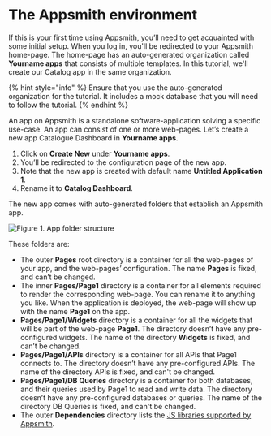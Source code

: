 # The Appsmith environment

If this is your first time using Appsmith, you’ll need to get acquainted with some initial setup. When you log in, you'll be redirected to your Appsmith home-page. The home-page has an auto-generated organization called **Yourname apps** that consists of multiple templates. In this tutorial, we'll create our Catalog app in the same organization.

{% hint style="info" %}
Ensure that you use the auto-generated organization for the tutorial. It includes a mock database that you will need to follow the tutorial.
{% endhint %}

An app on Appsmith is a standalone software-application solving a specific use-case. An app can consist of one or more web-pages. Let’s create a new app Catalogue Dashboard in **Yourname apps**.

1. Click on **Create New** under **Yourname apps**.
2. You’ll be redirected to the configuration page of the new app.
3. Note that the new app is created with default name **Untitled Application 1**.
4. Rename it to **Catalog Dashboard**.

The new app comes with auto-generated folders that establish an Appsmith app.

![Figure 1. App folder structure](https://lh5.googleusercontent.com/OHzUIwJXYhimFYhK_Po6Ezwe-rMtSptxrUW5ZDVDc9Mba2u3_GZilQ7t3aSXD9I64DZnim8Tc3eKAFUKzdVD313t654QT_AAZe8zKTuujOujppM4QoRx-WzuWwQKF_TrraifXt4r)

  
These folders are:

* The outer **Pages** root directory is a container for all the web-pages of your app, and the web-pages’ configuration. The name **Pages** is fixed, and can’t be changed.
* The inner **Pages/Page1** directory is a container for all elements required to render the corresponding web-page. You can rename it to anything you like. When the application is deployed, the web-page will show up with the name **Page1** on the app. 
* **Pages/Page1/Widgets** directory is a container for all the widgets that will be part of the web-page **Page1**. The directory doesn’t have any pre-configured widgets. The name of the directory **Widgets** is fixed, and can’t be changed. 
* **Pages/Page1/APIs** directory is a container for all APIs that Page1 connects to. The directory doesn’t have any pre-configured APIs. The name of the directory APIs is fixed, and can't be changed.
* **Pages/Page1/DB Queries** directory is a container for both databases, and their queries used by Page1 to read and write data. The directory doesn’t have any pre-configured databases or queries. The name of the directory DB Queries is fixed, and can't be changed.
* The outer **Dependencies** directory lists the [JS libraries supported by Appsmith](https://docs.appsmith.com/core-concepts/connecting-ui-and-logic/working-with-js-libraries#included-js-libraries).



  


